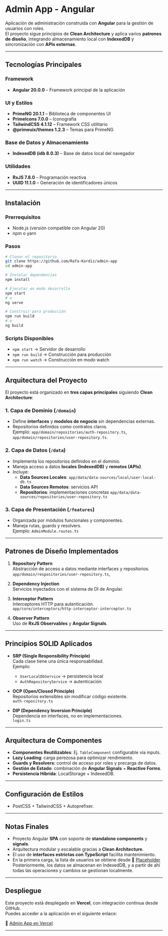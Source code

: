 # Admin App - Angular

Aplicación de administración construida con **Angular** para la gestión de usuarios con roles.  
El proyecto sigue principios de **Clean Architecture** y aplica varios **patrones de diseño**, integrando almacenamiento local con **IndexedDB** y sincronización con **APIs externas**.

---

## Tecnologías Principales

### Framework
- **Angular 20.0.0** – Framework principal de la aplicación 

### UI y Estilos
- **PrimeNG 20.1.1** – Biblioteca de componentes UI 
- **PrimeIcons 7.0.0** – Iconografía 
- **TailwindCSS 4.1.12** – Framework CSS utilitario 
- **@primeuix/themes 1.2.3** – Temas para PrimeNG

### Base de Datos y Almacenamiento
- **IndexedDB (idb 8.0.3)** – Base de datos local del navegador 

### Utilidades
- **RxJS 7.8.0** – Programación reactiva 
- **UUID 11.1.0** – Generación de identificadores únicos 

---

## Instalación

### Prerrequisitos
- Node.js (versión compatible con Angular 20)
- npm o yarn

### Pasos
```bash
# Clonar el repositorio
git clone https://github.com/Rafa-Kardiz/admin-app
cd admin-app

# Instalar dependencias
npm install

# Ejecutar en modo desarrollo
npm start
# o
ng serve

# Construir para producción
npm run build
# o
ng build
```

### Scripts Disponibles
- `npm start` → Servidor de desarrollo
- `npm run build` → Construcción para producción
- `npm run watch` → Construcción en modo watch

---

## Arquitectura del Proyecto

El proyecto está organizado en **tres capas principales** siguiendo **Clean Architecture**:

### 1. Capa de Dominio (`/domain`)
- Define **interfaces** y **modelos de negocio** sin dependencias externas.  
- Repositorios definidos como contratos claros.  
  Ejemplo: `app/domain/repositories/auth-repository.ts`, `app/domain/repositories/user-repository.ts`.

### 2. Capa de Datos (`/data`)
- Implementa los repositorios definidos en el dominio.  
- Maneja acceso a datos **locales (IndexedDB)** y **remotos (APIs)**.
- Incluye:
  - **Data Sources Locales**: `app/data/data-sources/local/user-local-db.ts`
  - **Data Sources Remotos**: servicios API
  - **Repositorios**: implementaciones concretas `app/data/data-sources/repositories/user-repository.ts`

### 3. Capa de Presentación (`/features`)
- Organizada por módulos funcionales y componentes.
- Maneja rutas, guards y resolvers.  
  Ejemplo: `AdminModule.routes.ts`

---

## Patrones de Diseño Implementados

1. **Repository Pattern**  
   Abstracción de acceso a datos mediante interfaces y repositorios.  
   `app/domain/respositories/user-repository.ts`,

2. **Dependency Injection**  
   Servicios inyectados con el sistema de DI de Angular.

3. **Interceptor Pattern**  
   Interceptores HTTP para autenticación.  
   `app/core/interceptors/http-interceptor-interceptor.ts`

4. **Observer Pattern**  
   Uso de **RxJS Observables** y **Angular Signals**.

---

## Principios SOLID Aplicados

- **SRP (Single Responsibility Principle)**  
  Cada clase tiene una única responsabilidad.  
  Ejemplo:  
  - `UserLocalDbService` → persistencia local  
  - `AuthRepositoryService` → autenticación  

- **OCP (Open/Closed Principle)**  
  Repositorios extensibles sin modificar código existente.  
  `auth-repository.ts`

- **DIP (Dependency Inversion Principle)**  
  Dependencia en interfaces, no en implementaciones.  
  `login.ts`

---

## Arquitectura de Componentes

- **Componentes Reutilizables**: Ej. `TableComponent` configurable vía inputs.  
- **Lazy Loading**: carga perezosa para optimizar rendimiento.  
- **Guards y Resolvers**: control de acceso por roles y precarga de datos.  
- **Gestión de Estado**: combinación de **Angular Signals** + **Reactive Forms**.  
- **Persistencia Híbrida**: LocalStorage + IndexedDB.  

---

## Configuración de Estilos
- PostCSS + TailwindCSS + Autoprefixer.

---

## Notas Finales
- Proyecto Angular **SPA** con soporte de **standalone components** y **signals**.  
- Arquitectura modular y escalable gracias a **Clean Architecture**.  
- El uso de **interfaces estrictas con TypeScript** facilita mantenimiento.
- En la primera carga, la lista de usuarios se obtiene desde 🔗 [Placeholder](https://jsonplaceholder.typicode.com/users) Posteriormente, los datos se almacenan en IndexedDB, y a partir de ahí todas las operaciones y cambios se gestionan localmente.
---


## Despliegue

Este proyecto está desplegado en **Vercel**, con integración continua desde GitHub.  
Puedes acceder a la aplicación en el siguiente enlace:  

🔗 [Admin App en Vercel](https://admin-app-three-pink.vercel.app/login)

---
